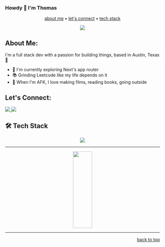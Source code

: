 ### Howdy 👋 I'm Thomas
<div align='center'>

<a href='#aboutme'>about me</a> • <a href='#connect'>let's connect</a> • <a href='#techstack'>tech stack</a>

<img src='https://komarev.com/ghpvc/?username=stevkim&color=blue'/> 
</div>

<a id='aboutme'></a>    
## About Me:

I'm a full stack dev with a passion for building things, based in Austin, Texas 🤠
- 🌱 I'm currently exploring Next's app router
- 📚 Grinding Leetcode like my life depends on it
- 🎥 When I'm AFK, I love making films, reading books, going outside

<a id='connect'></a>
## Let's Connect:
<p>
  <a href='https://www.linkedin.com/in/thomasgharbert/' target='_blank'>
    <img src='https://img.shields.io/badge/LinkedIn-0077B5?style=for-the-badge&logo=linkedin&logoColor=white' />
  </a>
  <a href='mailto:tgharbert3@gmail.com'>
    <img src='https://img.shields.io/badge/Gmail-D14836?style=for-the-badge&logo=gmail&logoColor=white' />
  </a>
</p>

<a id='techstack'></a>
## 🛠️ Tech Stack
<p align='center'>
  <img src='https://skillicons.dev/icons?i=js,css,aws,express,next,react,ts,mongodb,tailwind,git,mysql,postgres,nodejs,nginx,supabase,' />
</p>

---

<p align='center'>
<!--   <img src='https://github-readme-stats.vercel.app/api?username=tgharbert&theme=nord&show_icons=true' height='250px' width='60%'/> -->
  <img src='https://github-readme-stats.vercel.app/api/top-langs/?username=tgharbert&size_weight=0.5&count_weight=0.5&theme=nord'  height='250px' width='35%' />
</p>

---

<p align='right'><a href='#back-to-top'>back to top</a></p>
<!--
**tgharbert/tgharbert** is a ✨ _special_ ✨ repository because its `README.md` (this file) appears on your GitHub profile.

